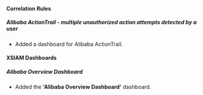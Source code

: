 #### Correlation Rules
##### Alibaba ActionTrail - multiple unauthorized action attempts detected by a user
- Added a dashboard for Alibaba ActionTrail.

#### XSIAM Dashboards
##### Alibaba Overview Dashboard
- Added the **'Alibaba Overview Dashboard'** dashboard.